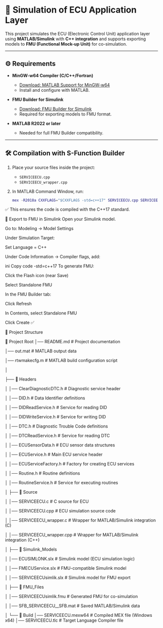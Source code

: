 # 🚗 Simulation of ECU Application Layer

This project simulates the ECU (Electronic Control Unit) application layer using **MATLAB/Simulink** with **C++ integration** and supports exporting models to **FMU (Functional Mock-up Unit)** for co-simulation.

---

## ⚙️ Requirements

- **MinGW-w64 Compiler (C/C++/Fortran)**
  - [Download: MATLAB Support for MinGW-w64](https://www.mathworks.com/matlabcentral/fileexchange/52848-matlab-support-for-mingw-w64-c-c-fortran-compiler)
  - Install and configure with MATLAB.

- **FMU Builder for Simulink**
  - [Download: FMU Builder for Simulink](https://www.mathworks.com/products/fmubuilder.html)
  - Required for exporting models to FMU format.

- **MATLAB R2022 or later**
  - Needed for full FMU Builder compatibility.

---

## 🛠️ Compilation with S-Function Builder

1. Place your source files inside the project:
   - `SERVICEECU.cpp`
   - `SERVICEECU_wrapper.cpp`

2. In MATLAB Command Window, run:
   ```matlab
   mex -R2018a CXXFLAGS="$CXXFLAGS -std=c++17" SERVICEECU.cpp SERVICEECU_wrapper.cpp
✅ This ensures the code is compiled with the C++17 standard.

🔄 Export to FMU in Simulink
Open your Simulink model.

Go to:
Modeling → Model Settings

Under Simulation Target:

Set Language = C++

Under Code Information → Compiler flags, add:

ini
Copy code
-std=c++17
To generate FMU:

Click the Flash icon (near Save)

Select Standalone FMU

In the FMU Builder tab:

Click Refresh

In Contents, select Standalone FMU

Click Create ✅

📂 Project Structure

📂 Project Root
│── README.md                       # Project documentation

│── out.mat                         # MATLAB output data

│── rtwmakecfg.m                    # MATLAB build configuration script

│

├── 📁 Headers

│   │── ClearDiagnosticDTC.h        # Diagnostic service header

│   │── DID.h                       # Data Identifier definitions

│   │── DIDReadService.h            # Service for reading DID

│   │── DIDWriteService.h           # Service for writing DID

│   │── DTC.h                       # Diagnostic Trouble Code definitions

│   │── DTCReadService.h            # Service for reading DTC

│   │── ECUSensorData.h             # ECU sensor data structures

│   │── ECUService.h                # Main ECU service header

│   │── ECUServiceFactory.h         # Factory for creating ECU services

│   │── Routine.h                   # Routine definitions

│   │── RoutineService.h            # Service for executing routines

│
├── 📁 Source

│   │── SERVICEECU.c                # C source for ECU

│   │── SERVICEECU.cpp              # ECU simulation source code

│   │── SERVICEECU_wrapper.c        # Wrapper for MATLAB/Simulink integration (C)

│   │── SERVICEECU_wrapper.cpp      # Wrapper for MATLAB/Simulink integration (C++)

│
├── 📁 Simulink_Models

│   │── ECUSIMLONK.slx              # Simulink model (ECU simulation logic)

│   │── FMECUService.slx            # FMU-compatible Simulink model

│   │── SERVICEECUsimlik.slx        # Simulink model for FMU export

│
├── 📁 FMU_Files

│   │── SERVICEECUsimlik.fmu        # Generated FMU for co-simulation

│   │── SFB_SERVICEECU__SFB.mat     # Saved MATLAB/Simulink data

│
└── 📁 Build
    │── SERVICEECU.mexw64           # Compiled MEX file (Windows x64)
    │── SERVICEECU.tlc              # Target Language Compiler file
